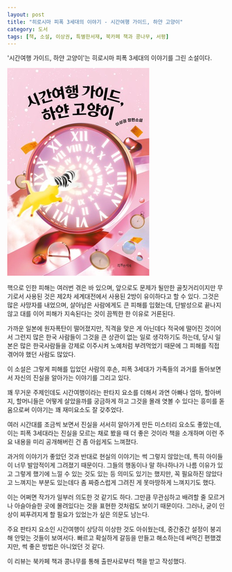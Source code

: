 ```yaml
---
layout: post
title: "히로시마 피폭 3세대의 이야기 - 시간여행 가이드, 하얀 고양이"
category: 도서
tags: [책, 소설, 이상권, 특별한서재, 북카페 책과 콩나무, 서평]
---
```


'시간여행 가이드, 하얀 고양이'는
히로시마 피폭 3세대의 이야기를 그린 소설이다.

![표지](/images/time-travel-guide-white-cat-book-h480.jpg)

핵으로 인한 피해는 여러번 겪은 바 있으며,
앞으로도 문제가 될만한 골칫거리이지만
무기로서 사용된 것은 제2차 세계대전에서 사용된 2방이 유이하다고 할 수 있다.
그것은 많은 사망자를 내었으며,
살아남은 사람에게도 큰 피해를 입혔는데,
단발성으로 끝나지않고 대를 이어 피해가 지속된다는 것이 끔찍한 한 이유로 거론된다.

가까운 일본에 원자폭탄이 떨어졌지만,
직격을 맞은 게 아닌데다 적국에 떨어진 것이어서 그런지
많은 한국 사람들이 그것을 큰 상관이 없는 일로 생각하기도 하는데,
당시 일본은 많은 한국사람들을 강제로 이주시켜 노예처럼 부려먹었기 때문에
그 피해를 직접 겪어야 했던 사람도 많았다.

이 소설은 그렇게 피해를 입었던 사람의 후손,
피폭 3세대가 가족들의 과거를 돌아보면서
자신의 진실을 알아가는 이야기를 그리고 있다.

꽤 무거운 주제인데도
시간여행이라는 판타지 요소를 더해서
과연 아빠나 엄마, 할아버지, 할머니들은 어떻게 살았을까를 궁금하게 하고
그것을 몰래 엿볼 수 있다는 흥미를 돋움으로써
이야기는 꽤 재미요소도 잘 갖추었다.

여러 시간대를 조금씩 보면서 진실을 서서히 알아가게 만든 미스터리 요소도 좋았는데,
이는 피폭 3세대라는 진실을 모르는 채로 봤을 때 더 좋은 것이라
책을 소개하며 이런 주요 내용을 미리 공개해버린 건 좀 아쉽게도 느껴졌다.

과거의 이야기가 좋았던 것과 반대로 현실의 이야기는 썩 그렇지 않았는데,
특히 아이들이 너무 발암적이게 그려졌기 때문이다.
그들의 행동이나 말 하나하나가 나름 이유가 있고
그렇게 했기에 느낄 수 있는 것도 있는 등 의미도 있기는 했지만,
꼭 필요하진 않았다고 느껴지는 부분도 있는데다
좀 짜증스럽게 그려진 게 못마땅하게 느껴지기도 했다.

이는 어쩌면 작가가 일부러 의도한 것 같기도 하다.
그만큼 무관심하고 배려할 줄 모르거나 아슬아슬한 곳에 몰려있다는 것을 표현한 것처럼도 보이기 때문이다.
그러나, 굳이 인상이 찌푸려지게 할 필요가 있었는가 싶은 의문도 남는다.

주요 판타지 요소인 시간여행이 상당히 이상한 것도 아쉬웠는데,
중간중간 설정이 붕괴해 안맞는 것들이 보여서다.
빠르고 확실하게 갈등을 만들고 해소하는데 써먹긴 편했겠지만, 썩 좋은 방법은 아니었던 것 같다.



<div class="im im-info">
이 리뷰는 북카페 책과 콩나무를 통해 출판사로부터 책을 받고 작성했다.
</div>
